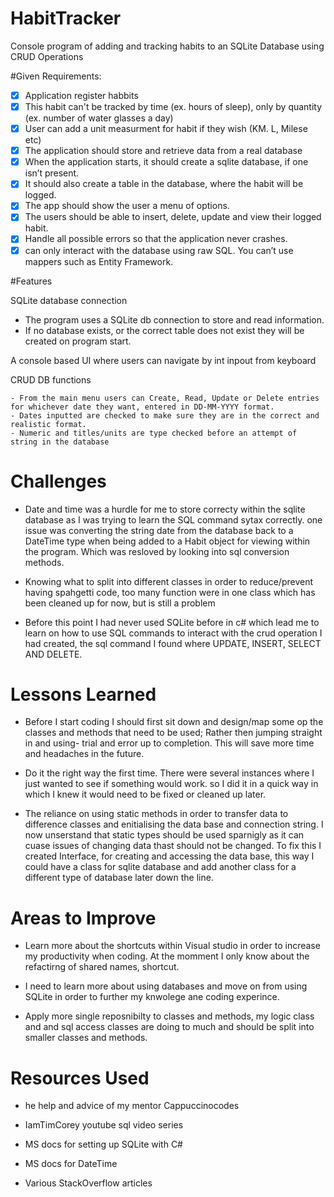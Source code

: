 # HabitTracker
Console program of adding and tracking habits to an SQLite Database using CRUD Operations

#Given Requirements:
- [x] Application register habbits
- [x] This habit can't be tracked by time (ex. hours of sleep), only by quantity (ex. number of water glasses a day)
- [x] User can add a unit measurment for habit if they wish (KM. L, Milese etc)
- [x] The application should store and retrieve data from a real database
- [x] When the application starts, it should create a sqlite database, if one isn’t present.
- [x] It should also create a table in the database, where the habit will be logged.
- [x] The app should show the user a menu of options.
- [x] The users should be able to insert, delete, update and view their logged habit.
- [x] Handle all possible errors so that the application never crashes.
- [x] can only interact with the database using raw SQL. You can’t use mappers such as Entity Framework.

#Features

SQLite database connection
 - The program uses a SQLite db connection to store and read information.
 - If no database exists, or the correct table does not exist they will be created on program start.

A console based UI where users can navigate by int inpout from keyboard



CRUD DB functions

    - From the main menu users can Create, Read, Update or Delete entries for whichever date they want, entered in DD-MM-YYYY format.
    - Dates inputted are checked to make sure they are in the correct and realistic format.
    - Numeric and titles/units are type checked before an attempt of string in the database

# Challenges 

- Date and time was a hurdle for me to store correcty within the sqlite database as I was trying to learn the SQL command sytax correctly.
  one issue was converting the string date from the database back to a DateTime type when being added to a Habit object for viewing within the program.
  Which was resloved by looking into sql conversion methods.
  
- Knowing what to split into different classes in order to reduce/prevent having spahgetti code, too many function were in one class which has been cleaned up for now,
  but is still a problem 
  
- Before this point I had never used SQLite before in c# which lead me to learn on how to use SQL commands to interact with the crud operation I had created,
  the sql command I found where UPDATE, INSERT, SELECT AND DELETE.

  
# Lessons Learned

  - Before I start coding I should first sit down and design/map some op the classes and methods that need to be used; Rather then jumping straight in and using-
    trial and error up to completion. This will save more time and headaches in the future.
    
  - Do it the right way the first time. There were several instances where I just wanted to see if something would work.
    so I did it in a quick way in which I knew it would need to be fixed or cleaned up later. 
    
  - The reliance on using static methods in order to transfer data to difference classes and enitialising the data base and connection string.
    I now unserstand that static types should be used sparnigly as it can cuase issues of changing data thast should not be changed. To fix this I created Interface,
    for creating and accessing the data base, this way I could have a class for sqlite database and add another class for a different type of database later down the line.
    
# Areas to Improve
    
  - Learn more about the shortcuts within Visual studio in order to increase my productivity when coding. At the momment I only know about the refactirng of shared names,
      shortcut.
    
  - I need to learn more about using databases and move on from using SQLite in order to further my knwolege ane coding experince.
    
  - Apply more single reposnibilty to classes and methods, my logic class and and sql access classes are doing to much and should be split into smaller classes
    and methods.
    
# Resources Used

  - he help and advice of my mentor Cappuccinocodes
  
  - IamTimCorey youtube sql video series 
  
  - MS docs for setting up SQLite with C#
  
  - MS docs for DateTime 
  
  - Various StackOverflow articles
      
